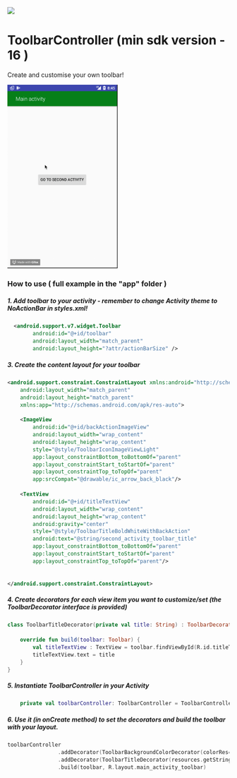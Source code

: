 [![](https://jitpack.io/v/nomtek/NomtekUtills.svg)](https://jitpack.io/#nomtek/NomtekUtills)
# ToolbarController (min sdk version - 16 )
Create and customise your own toolbar!

<img src="../resources/app.gif" width="250">

### How to use ( full example in the "app" folder )

##### 1. Add toolbar to your activity  - remember to change Activity theme to NoActionBar in styles.xml!

```xml
  <android.support.v7.widget.Toolbar
        android:id="@+id/toolbar" 
        android:layout_width="match_parent"
        android:layout_height="?attr/actionBarSize" />
```

##### 3. Create the content layout for your toolbar
```xml
<android.support.constraint.ConstraintLayout xmlns:android="http://schemas.android.com/apk/res/android"
    android:layout_width="match_parent"
    android:layout_height="match_parent"
    xmlns:app="http://schemas.android.com/apk/res-auto">

    <ImageView
        android:id="@+id/backActionImageView"
        android:layout_width="wrap_content"
        android:layout_height="wrap_content"
        style="@style/ToolbarIconImageViewLight"
        app:layout_constraintBottom_toBottomOf="parent"
        app:layout_constraintStart_toStartOf="parent"
        app:layout_constraintTop_toTopOf="parent"
        app:srcCompat="@drawable/ic_arrow_back_black"/>

    <TextView
        android:id="@+id/titleTextView"
        android:layout_width="wrap_content"
        android:layout_height="wrap_content"
        android:gravity="center"
        style="@style/ToolbarTitleBoldWhiteWithBackAction"
        android:text="@string/second_activity_toolbar_title"
        app:layout_constraintBottom_toBottomOf="parent"
        app:layout_constraintStart_toStartOf="parent"
        app:layout_constraintTop_toTopOf="parent"/>


</android.support.constraint.ConstraintLayout>
```

##### 4. Create decorators for each view item you want to customize/set (the ToolbarDecorator interface is provided)
```kotlin
class ToolbarTitleDecorator(private val title: String) : ToolbarDecorator {

    override fun build(toolbar: Toolbar) {
        val titleTextView : TextView = toolbar.findViewById(R.id.titleTextView)
        titleTextView.text = title
    }
}
```

##### 5. Instantiate ToolbarController in your Activity
```kotlin
    private val toolbarController: ToolbarController = ToolbarController()
```

##### 6. Use it (in onCreate method) to set the decorators and build the toolbar with your layout.
```kotlin
toolbarController
                .addDecorator(ToolbarBackgroundColorDecorator(colorRes= R.color.green))
                .addDecorator(ToolbarTitleDecorator(resources.getString(R.string.main_activity_toolbar_title)))
                .build(toolbar, R.layout.main_activity_toolbar)
```




